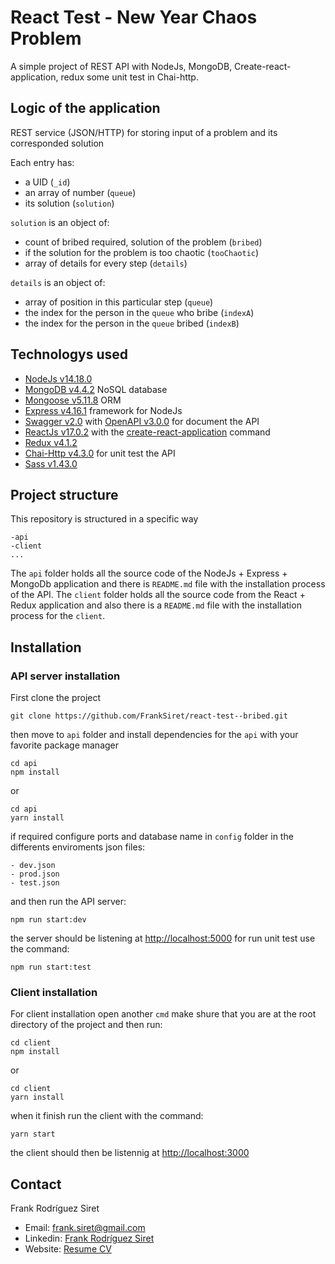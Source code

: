 # React Test - New Year Chaos Problem

A simple project of REST API with NodeJs, MongoDB, Create-react-application, redux some unit test in Chai-http.

## Logic of the application

REST service (JSON/HTTP) for storing input of a problem and its corresponded solution

Each entry has:

- a UID (`_id`)
- an array of number (`queue`)
- its solution (`solution`)

`solution` is an object of:

- count of bribed required, solution of the problem (`bribed`)
- if the solution for the problem is too chaotic (`tooChaotic`)
- array of details for every step (`details`)

`details` is an object of:

- array of position in this particular step (`queue`)
- the index for the person in the `queue` who bribe (`indexA`)
- the index for the person in the `queue` bribed (`indexB`)

## Technologys used

- [NodeJs v14.18.0](https://nodejs.org)
- [MongoDB v4.4.2](https://mongodb.com) NoSQL database
- [Mongoose v5.11.8](https://mongoosejs.com) ORM
- [Express v4.16.1](https://expressjs.com) framework for NodeJs
- [Swagger v2.0](https://swagger.io) with [OpenAPI v3.0.0](https://openapis.org) for document the API
- [ReactJs v17.0.2](https://reactjs.org) with the [create-react-application](https://create-react-app.dev/docs/getting-started) command
- [Redux v4.1.2](https://redux.js.org)
- [Chai-Http v4.3.0](https://chaijs.com/plugins/chai-http) for unit test the API
- [Sass v1.43.0](https://create-react-app.dev/docs/adding-a-sass-stylesheet/)

## Project structure

This repository is structured in a specific way

```
-api
-client
...
```

The `api` folder holds all the source code of the NodeJs + Express + MongoDb application and there is `README.md` file with the installation process of the API. The `client` folder holds all the source code from the React + Redux application and also there is a `README.md` file with the installation process for the `client`.

## Installation

### API server installation

First clone the project

```
git clone https://github.com/FrankSiret/react-test--bribed.git
```

then move to `api` folder and install dependencies for the `api` with your favorite package manager

```
cd api
npm install
```

or

```
cd api
yarn install
```

if required configure ports and database name in `config` folder in the differents enviroments json files:

```
- dev.json
- prod.json
- test.json
```

and then run the API server:

```
npm run start:dev
```

the server should be listening at [http://localhost:5000](http://localhost:5000) for run unit test use the command:

```
npm run start:test
```

### Client installation

For client installation open another `cmd` make shure that you are at the root directory of the project and then run:

```
cd client
npm install
```

or

```
cd client
yarn install
```

when it finish run the client with the command:

```
yarn start
```

the client should then be listennig at [http://localhost:3000](http://localhost:3000)

## Contact

Frank Rodríguez Siret

- Email: frank.siret@gmail.com
- Linkedin: [Frank Rodríguez Siret](https://www.linkedin.com/in/frank-siret)
- Website: [Resume CV](https://franksiret.github.io/resume-cv)
